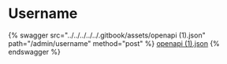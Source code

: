 # Username

{% swagger src="../../../../../.gitbook/assets/openapi (1).json" path="/admin/username" method="post" %}
[openapi (1).json](<../../../../../.gitbook/assets/openapi (1).json>)
{% endswagger %}
